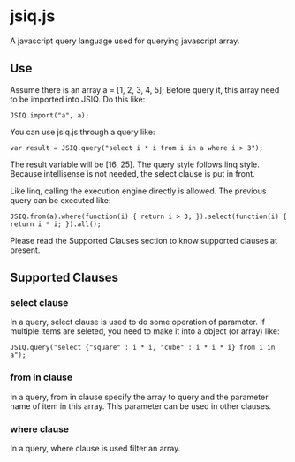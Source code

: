 jsiq.js
=======

  A javascript query language used for querying javascript array.

Use
-------

  Assume there is an array a = [1, 2, 3, 4, 5];
  Before query it, this array need to be imported into JSIQ. Do this like:
  
    JSIQ.import("a", a);

  You can use jsiq.js through a query like:
  
    var result = JSIQ.query("select i * i from i in a where i > 3");
  
  The result variable will be [16, 25].
  The query style follows linq style. Because intellisense is not needed, the select clause is put in front.

  Like linq, calling the execution engine directly is allowed. The previous query can be executed like:
  
    JSIQ.from(a).where(function(i) { return i > 3; }).select(function(i) { return i * i; }).all();

  Please read the Supported Clauses section to know supported clauses at present.

Supported Clauses
-----------------

### select clause
  In a query, select clause is used to do some operation of parameter.
  If multiple items are seleted, you need to make it into a object (or array) like:
  
    JSIQ.query("select {"square" : i * i, "cube" : i * i * i} from i in a");

### from in clause
  In a query, from in clause specify the array to query and the parameter name of item in this array.
  This parameter can be used in other clauses.

### where clause
  In a query, where clause is used filter an array.


